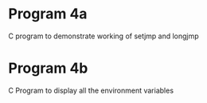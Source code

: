 # Program 4a

C program to demonstrate working of setjmp and longjmp


# Program 4b

C Program to display all the environment variables
